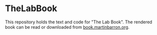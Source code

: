 # TheLabBook

This repository holds the text and code for "The Lab Book".  The rendered book can be read or downloaded from [book.martinbarron.org](book.martinbarron.org).